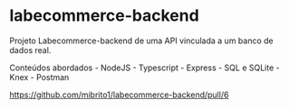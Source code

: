 # labecommerce-backend
Projeto Labecommerce-backend de uma API vinculada a um banco de dados real.

Conteúdos abordados - NodeJS - Typescript - Express - SQL e SQLite - Knex - Postman

https://github.com/mibrito1/labecommerce-backend/pull/6
